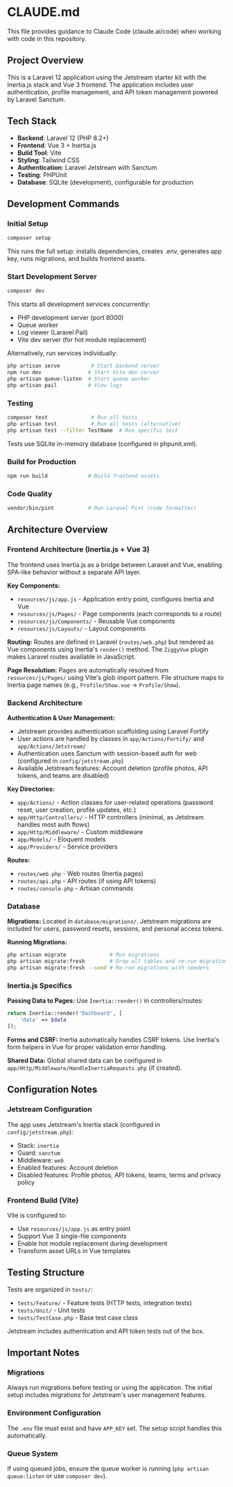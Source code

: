 # CLAUDE.md

This file provides guidance to Claude Code (claude.ai/code) when working with code in this repository.

## Project Overview

This is a Laravel 12 application using the Jetstream starter kit with the Inertia.js stack and Vue 3 frontend. The application includes user authentication, profile management, and API token management powered by Laravel Sanctum.

## Tech Stack

- **Backend**: Laravel 12 (PHP 8.2+)
- **Frontend**: Vue 3 + Inertia.js
- **Build Tool**: Vite
- **Styling**: Tailwind CSS
- **Authentication**: Laravel Jetstream with Sanctum
- **Testing**: PHPUnit
- **Database**: SQLite (development), configurable for production

## Development Commands

### Initial Setup
```bash
composer setup
```
This runs the full setup: installs dependencies, creates .env, generates app key, runs migrations, and builds frontend assets.

### Start Development Server
```bash
composer dev
```
This starts all development services concurrently:
- PHP development server (port 8000)
- Queue worker
- Log viewer (Laravel Pail)
- Vite dev server (for hot module replacement)

Alternatively, run services individually:
```bash
php artisan serve          # Start backend server
npm run dev               # Start Vite dev server
php artisan queue:listen  # Start queue worker
php artisan pail          # View logs
```

### Testing
```bash
composer test              # Run all tests
php artisan test           # Run all tests (alternative)
php artisan test --filter TestName  # Run specific test
```

Tests use SQLite in-memory database (configured in phpunit.xml).

### Build for Production
```bash
npm run build             # Build frontend assets
```

### Code Quality
```bash
vendor/bin/pint           # Run Laravel Pint (code formatter)
```

## Architecture Overview

### Frontend Architecture (Inertia.js + Vue 3)

The frontend uses Inertia.js as a bridge between Laravel and Vue, enabling SPA-like behavior without a separate API layer.

**Key Components:**
- `resources/js/app.js` - Application entry point, configures Inertia and Vue
- `resources/js/Pages/` - Page components (each corresponds to a route)
- `resources/js/Components/` - Reusable Vue components
- `resources/js/Layouts/` - Layout components

**Routing:**
Routes are defined in Laravel (`routes/web.php`) but rendered as Vue components using Inertia's `render()` method. The `ZiggyVue` plugin makes Laravel routes available in JavaScript.

**Page Resolution:**
Pages are automatically resolved from `resources/js/Pages/` using Vite's glob import pattern. File structure maps to Inertia page names (e.g., `Profile/Show.vue` → `Profile/Show`).

### Backend Architecture

**Authentication & User Management:**
- Jetstream provides authentication scaffolding using Laravel Fortify
- User actions are handled by classes in `app/Actions/Fortify/` and `app/Actions/Jetstream/`
- Authentication uses Sanctum with session-based auth for web (configured in `config/jetstream.php`)
- Available Jetstream features: Account deletion (profile photos, API tokens, and teams are disabled)

**Key Directories:**
- `app/Actions/` - Action classes for user-related operations (password reset, user creation, profile updates, etc.)
- `app/Http/Controllers/` - HTTP controllers (minimal, as Jetstream handles most auth flows)
- `app/Http/Middleware/` - Custom middleware
- `app/Models/` - Eloquent models
- `app/Providers/` - Service providers

**Routes:**
- `routes/web.php` - Web routes (Inertia pages)
- `routes/api.php` - API routes (if using API tokens)
- `routes/console.php` - Artisan commands

### Database

**Migrations:**
Located in `database/migrations/`. Jetstream migrations are included for users, password resets, sessions, and personal access tokens.

**Running Migrations:**
```bash
php artisan migrate              # Run migrations
php artisan migrate:fresh        # Drop all tables and re-run migrations
php artisan migrate:fresh --seed # Re-run migrations with seeders
```

### Inertia.js Specifics

**Passing Data to Pages:**
Use `Inertia::render()` in controllers/routes:
```php
return Inertia::render('Dashboard', [
    'data' => $data
]);
```

**Forms and CSRF:**
Inertia automatically handles CSRF tokens. Use Inertia's form helpers in Vue for proper validation error handling.

**Shared Data:**
Global shared data can be configured in `app/Http/Middleware/HandleInertiaRequests.php` (if created).

## Configuration Notes

### Jetstream Configuration
The app uses Jetstream's Inertia stack (configured in `config/jetstream.php`):
- Stack: `inertia`
- Guard: `sanctum`
- Middleware: `web`
- Enabled features: Account deletion
- Disabled features: Profile photos, API tokens, teams, terms and privacy policy

### Frontend Build (Vite)
Vite is configured to:
- Use `resources/js/app.js` as entry point
- Support Vue 3 single-file components
- Enable hot module replacement during development
- Transform asset URLs in Vue templates

## Testing Structure

Tests are organized in `tests/`:
- `tests/Feature/` - Feature tests (HTTP tests, integration tests)
- `tests/Unit/` - Unit tests
- `tests/TestCase.php` - Base test case class

Jetstream includes authentication and API token tests out of the box.

## Important Notes

### Migrations
Always run migrations before testing or using the application. The initial setup includes migrations for Jetstream's user management features.

### Environment Configuration
The `.env` file must exist and have `APP_KEY` set. The setup script handles this automatically.

### Queue System
If using queued jobs, ensure the queue worker is running (`php artisan queue:listen` or use `composer dev`).
